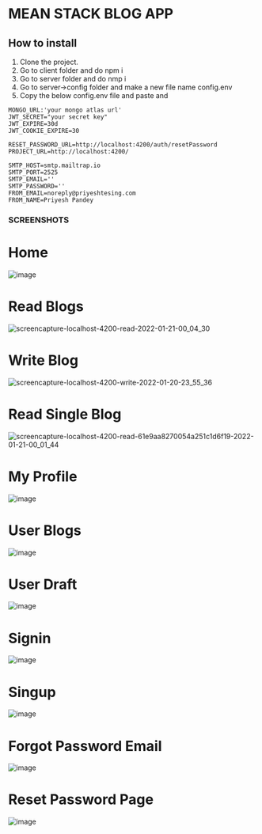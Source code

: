 # MEAN STACK BLOG APP

## How to install

1. Clone the project.
2. Go to client folder and do npm i
3. Go to server folder and do nmp i
4. Go to server->config folder and make a new file name config.env
5. Copy the below config.env file and paste and

```
MONGO_URL:'your mongo atlas url'
JWT_SECRET="your secret key"
JWT_EXPIRE=30d
JWT_COOKIE_EXPIRE=30

RESET_PASSWORD_URL=http://localhost:4200/auth/resetPassword
PROJECT_URL=http://localhost:4200/

SMTP_HOST=smtp.mailtrap.io
SMTP_PORT=2525
SMTP_EMAIL=''
SMTP_PASSWORD=''
FROM_EMAIL=noreply@priyeshtesing.com
FROM_NAME=Priyesh Pandey

```

### SCREENSHOTS

# Home

![image](https://user-images.githubusercontent.com/65906348/150398062-0be13052-8cd2-4de4-941d-32e628a768a0.png)

# Read Blogs

![screencapture-localhost-4200-read-2022-01-21-00_04_30](https://user-images.githubusercontent.com/65906348/150400713-208dbe13-f78b-4376-934d-a479b704d300.png)

# Write Blog

![screencapture-localhost-4200-write-2022-01-20-23_55_36](https://user-images.githubusercontent.com/65906348/150399069-cb7ffda7-fd02-4690-bb86-76cb6bd5f590.png)

# Read Single Blog

![screencapture-localhost-4200-read-61e9aa8270054a251c1d6f19-2022-01-21-00_01_44](https://user-images.githubusercontent.com/65906348/150400180-a84ea39f-b17f-4299-a99a-1fea2cd6cde1.png)

# My Profile

![image](https://user-images.githubusercontent.com/65906348/150400821-453984b4-43a6-4ddb-8b7c-52544679c75e.png)

# User Blogs

![image](https://user-images.githubusercontent.com/65906348/150400881-1732596e-effa-4f99-be6b-ae3c01df9bef.png)

# User Draft

![image](https://user-images.githubusercontent.com/65906348/150401282-7a3fd58c-1f72-40f7-87e5-14234315e4af.png)

# Signin

![image](https://user-images.githubusercontent.com/65906348/150398381-f306c575-8c75-411f-b1e4-9505dc20b8cd.png)

# Singup

![image](https://user-images.githubusercontent.com/65906348/150398457-126ef41f-0177-4a54-a094-495669292307.png)

# Forgot Password Email

![image](https://user-images.githubusercontent.com/65906348/150398602-d2eb2a8b-6698-42e5-a379-b8be506ab0d6.png)

# Reset Password Page

![image](https://user-images.githubusercontent.com/65906348/150398669-b0d2501b-9448-4fb9-a961-ea155acc4bd8.png)
